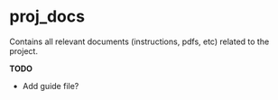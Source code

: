 # proj_docs
Contains all relevant documents (instructions, pdfs, etc) related to the project.

**TODO** 
- Add guide file? 
